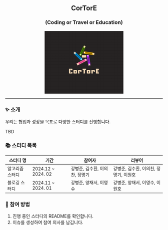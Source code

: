 
<div align="center">
    
## CorTorE
### (Coding or Travel or Education)
    
<img src="./logo.png" alt="CorTorE logo" height=50% width=50% style="border: 1px solid white; display: block; margin: auto;">

</div>

-----

### ✨ **소개**

우리는 협업과 성장을 목표로 다양한 스터디를 진행합니다.

TBD

### 📚 **스터디 목록**

| **스터디 명**      | **기간**  | **참여자**                     | **리뷰어**|
| ------------------ | --------- | ------------------------------ | -------------- |
| 알고리즘 스터디    | 2024.12 ~ 2024. 02 | 강병준, 김수환, 이의찬, 정명기            | 강병준, 김수환, 이의찬, 정명기, 이원호        |
| 블로깅 스터디      | 2024.11 ~ 2024. 01 | 강병준, 양재서, 이영수            |강병준, 양재서, 이영수, 이원호  |

### 🙌 **참여 방법**

1. 진행 중인 스터디의 README를 확인합니다.
2. 이슈를 생성하여 참여 의사를 남깁니다.
